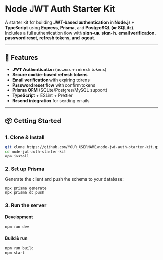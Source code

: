# Node JWT Auth Starter Kit

A starter kit for building **JWT-based authentication** in **Node.js + TypeScript** using **Express**, **Prisma**, and **PostgreSQL (or SQLite)**.  
Includes a full authentication flow with **sign-up, sign-in, email verification, password reset, refresh tokens, and logout**.

---

## 🚀 Features

- **JWT Authentication** (access + refresh tokens)
- **Secure cookie-based refresh tokens**
- **Email verification** with expiring tokens
- **Password reset flow** with confirm tokens
- **Prisma ORM** (SQLite/Postgres/MySQL support)
- **TypeScript** + ESLint + Prettier
- **Resend integration** for sending emails

---

## 📦 Getting Started

### 1. Clone & Install
```bash
git clone https://github.com/YOUR_USERNAME/node-jwt-auth-starter-kit.git
cd node-jwt-auth-starter-kit
npm install
```

### 2. Set up Prisma

Generate the client and push the schema to your database:

```bash
npx prisma generate
npx prisma db push
```

### 3. Run the server

#### Development 
```bash
npm run dev
```

#### Build & run
```bash
npm run build
npm start
```
